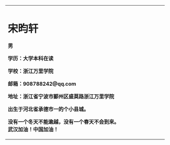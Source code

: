 <table border="0">
  <tr>
    <td width="75%">
      <h1>宋昀轩</h1>
      <p><b>男</b></p>
      <p><b>学历：大学本科在读</b></p>
      <p><b>学校：浙江万里学院</b></p>
      <p><b>邮箱：908788242@qq.com</b></p>  
      <p><b>地址：浙江省宁波市鄞州区盛莫路浙江万里学院</b></p>
      <p><b>出生于河北省承德市一的个小县城。</b></p>  
      <p><b>没有一个冬天不能逾越，没有一个春天不会到来。
                   武汉加油！中国加油！</b></p>
     </td>
    <td width="25%">
      <img src="/1580494540631.jpeg
                </td>
                </tr>
                </table>
